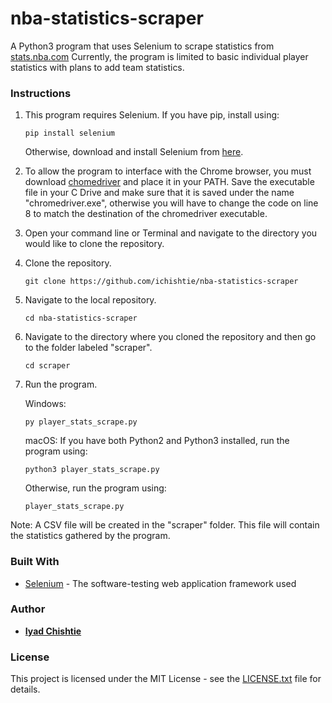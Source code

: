 # nba-statistics-scraper

A Python3 program that uses Selenium to scrape statistics from [stats.nba.com](stats.nba.com) Currently, the program is limited to basic individual player statistics with plans to add team statistics.

### Instructions

1. This program requires Selenium. If you have pip, install using:
   ```
   pip install selenium
   ```
   Otherwise, download and install Selenium from [here](https://pypi.org/project/selenium/).
   
2. To allow the program to interface with the Chrome browser, you must download [chomedriver](https://sites.google.com/a/chromium.org/chromedriver/downloads) and place it in your PATH. Save the executable file in your C Drive and make sure that it is saved under the name "chromedriver.exe", otherwise you will have to change the code on line 8 to match the destination of the chromedriver executable.

3. Open your command line or Terminal and navigate to the directory you would like to clone the repository.

4. Clone the repository.
   ```
   git clone https://github.com/ichishtie/nba-statistics-scraper
   ```

5. Navigate to the local repository.
   ```
   cd nba-statistics-scraper
   ```

6. Navigate to the directory where you cloned the repository and then go to the folder labeled "scraper".
   ```
   cd scraper
   ```
7. Run the program.
   
   Windows:
   ```
   py player_stats_scrape.py
   ```
   macOS:
   If you have both Python2 and Python3 installed, run the program using:
   ```
   python3 player_stats_scrape.py
   ```
   Otherwise, run the program using:
   ```
   player_stats_scrape.py
   ```  
   
Note: A CSV file will be created in the "scraper" folder. This file will contain the statistics gathered by the program.

### Built With

* [Selenium](https://www.seleniumhq.org/) - The software-testing web application framework used

### Author

* **[Iyad Chishtie](https://github.com/ichishtie)**

### License

This project is licensed under the MIT License - see the [LICENSE.txt](LICENSE.txt) file for details.
